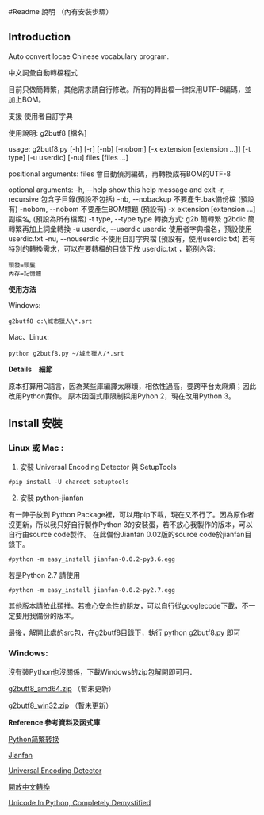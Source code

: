 #Readme 說明 （內有安裝步驟）

## Introduction ##

Auto convert locae Chinese  vocabulary program.

中文詞彙自動轉檔程式

目前只做簡轉繁，其他需求請自行修改。所有的轉出檔一律採用UTF-8編碼，並加上BOM。

支援 使用者自訂字典 

使用說明: g2butf8 [檔名]

usage: g2butf8.py [-h] [-r] [-nb] [-nobom] [-x extension [extension ...]] [-t type] [-u userdic] [-nu] files [files ...]

positional arguments:
  files                 會自動偵測編碼，再轉換成有BOM的UTF-8

optional arguments:
  -h, --help            show this help message and exit
  -r, --recursive       包含子目錄(預設不包括)
  -nb, --nobackup       不要產生.bak備份檔 (預設有)
  -nobom, --nobom       不要產生BOM標題 (預設有)
  -x extension [extension ...]  副檔名, (預設為所有檔案)
  -t type, --type type  轉換方式: g2b 簡轉繁   g2bdic 簡轉繁再加上詞彙轉換
  -u userdic, --userdic userdic  使用者字典檔名，預設使用 userdic.txt
  -nu, --nouserdic      不使用自訂字典檔  (預設有，使用userdic.txt)
若有特別的轉換需求，可以在要轉檔的目錄下放 userdic.txt ，範例內容:

```
頭發=頭髮
內存=記憶體
```


 **使用方法** 

Windows:


```
g2butf8 c:\城市獵人\*.srt
```



Mac、Linux:


```
python g2butf8.py ~/城市獵人/*.srt
```



 **Details　細節**

原本打算用C語言，因為某些庫編譯太麻煩，相依性過高，要跨平台太麻煩；因此改用Python實作。
原本因函式庫限制採用Pyhon 2，現在改用Python 3。

## Install 安裝 ##

### Linux 或 Mac : ###


1. 安裝 Universal Encoding Detector 與 SetupTools


```
#pip install -U chardet setuptools

```


2. 安裝 python-jianfan

有一陣子放到 Python Package裡，可以用pip下載，現在又不行了。因為原作者沒更新，所以我只好自行製作Python 3的安裝蛋，若不放心我製作的版本，可以自行由source code製作。 在此備份Jianfan 0.02版的source code於jianfan目錄下。

```
#python -m easy_install jianfan-0.0.2-py3.6.egg
```

若是Python 2.7 請使用

```
#python -m easy_install jianfan-0.0.2-py2.7.egg
```
其他版本請依此類推。若擔心安全性的朋友，可以自行從googlecode下載，不一定要用我備份的版本。

最後，解開此處的src包，在g2butf8目錄下，執行 python g2butf8.py 即可

### Windows: ###
  沒有裝Python也沒關係，下載Windows的zip包解開即可用．

[g2butf8_amd64.zip](https://drive.google.com/file/d/0B_twESMPpEmWSEFMTXRSWTBaZWs/view?usp=sharing)  （暫未更新）

[g2butf8_win32.zip](https://drive.google.com/file/d/0B_twESMPpEmWdmxyZHVDOUFYemM/view?usp=sharing) （暫未更新）

**Reference 參考資料及函式庫**

[Python简繁转换](http://gerry.lamost.org/blog/?p=603)

[Jianfan](https://pypi.python.org/pypi/Jianfan)

[Universal Encoding Detector](http://chardet.feedparser.org/)

[開放中文轉換](http://code.google.com/p/opencc/opencc)

[Unicode In Python, Completely Demystified](http://farmdev.com/talks/unicode/)